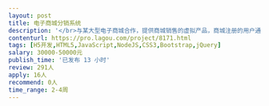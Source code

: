 ```yaml
---                
layout: post       
title: 电子商城分销系统           
description: '</br>与某大型电子商城合作，提供商城销售的虚拟产品，商城注册的用户通过访问商城APP订购我方的产品，我方提供虚拟商品兑换和退货H5页面。</br>主要开发的功能包括：商城调用接口、商品查询、建立订单、接受商城发货通知、推送支付结果、发送卡券给用户、退货退款流程、第三方支付接口、返回订单状态给商城。</br>部署在阿里云，需提供系统源码。</br>要求在6月20日上线试运行，保证项目质量，费用支付方式详谈。</br>'     
contenturl: https://pro.lagou.com/project/8171.html      
tags: [H5开发,HTML5,JavaScript,NodeJS,CSS3,Bootstrap,jQuery]            
salary: 30000-50000元          
publish_time: '已发布 13 小时'         
review: 291人                   
apply: 16人                   
recommend: 0人                   
time_range: 2-4周              
---                 
```

